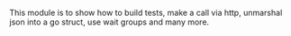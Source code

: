 This module is to show how to build tests, make a call via http, unmarshal json into a go struct, use wait groups and many more.
